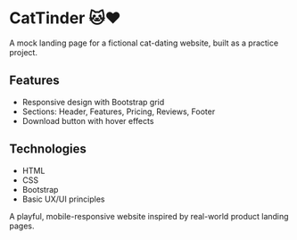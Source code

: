 # CatTinder 🐱❤️

A mock landing page for a fictional cat-dating website, built as a practice project.

## Features
- Responsive design with Bootstrap grid
- Sections: Header, Features, Pricing, Reviews, Footer
- Download button with hover effects

## Technologies
- HTML
- CSS
- Bootstrap
- Basic UX/UI principles

A playful, mobile-responsive website inspired by real-world product landing pages.
